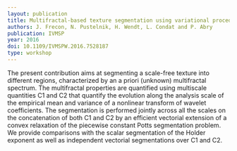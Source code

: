 ```yaml
---
layout: publication
title: Multifractal-based texture segmentation using variational procedure
authors: J. Frecon, N. Pustelnik, H. Wendt, L. Condat and P. Abry
publication: IVMSP
year: 2016
doi: 10.1109/IVMSPW.2016.7528187
type: workshop
---
```


The present contribution aims at segmenting a scale-free texture into different regions, characterized by an a priori (unknown) multifractal spectrum. The multifractal properties are quantified using multiscale quantities C1 and C2 that quantify the evolution along the analysis scale of the empirical mean and variance of a nonlinear transform of wavelet coefficients. The segmentation is performed jointly across all the scales on the concatenation of both C1 and C2 by an efficient vectorial extension of a convex relaxation of the piecewise constant Potts segmentation problem. We provide comparisons with the scalar segmentation of the Holder exponent as well as independent vectorial segmentations over C1 and C2.